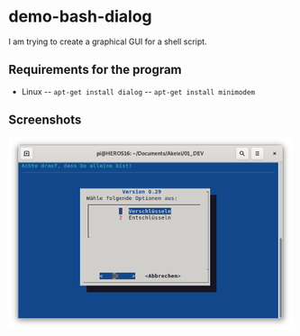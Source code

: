 # demo-bash-dialog
I am trying to create a graphical GUI for a shell script.

## Requirements for the program
- Linux
-- `apt-get install dialog`
-- `apt-get install minimodem`

## Screenshots
![alt Programmstart](https://github.com/devopsfmzt/demo-bash-dialog/blob/main/Pictures/Bildschirmfoto%20von%202021-10-20%2009-31-38.png?raw=true)
